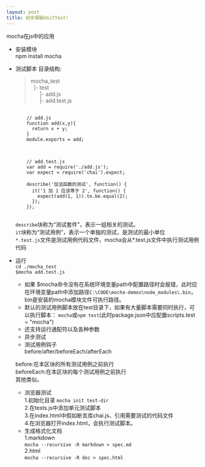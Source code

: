 ```yaml
---
layout: post
title: 初步探秘UnitTest!
---
```


mocha在js中的应用

- 安装模块  
  npm install mocha  
- 测试脚本
  目录结构:
  >mocha_test  
  > &nbsp;&nbsp;|- test  
  > &nbsp;&nbsp;&nbsp;&nbsp;&nbsp;&nbsp;|- add.js  
  > &nbsp;&nbsp;&nbsp;&nbsp;&nbsp;&nbsp;|- add.test.js  
  
  <pre>
    <code>
      // add.js
      function add(x,y){  
        return x + y;  
      }  
      module.exports = add;  
    </code>
  </pre>

  <pre>
    <code>
      // add.test.js
      var add = require('./add.js');
      var expect = require('chai').expect;
      
      describe('加法函数的测试', function() {
        it('1 加 1 应该等于 2', function() {
          expect(add(1, 1)).to.be.equal(2);
        });
      });
    </code>
  </pre>
  
  `describe`块称为“测试套件”，表示一组相关的测试。  
  `it`块称为“测试用例”，表示一个单独的测试，是测试的最小单位  
  `*.test.js`文件是测试用例代码文件，mocha会从*.test.js文件中执行测试用例代码  
- 运行  
  `cd ./mocha_test`  
  `$mocha add.test.js`
  * 如果 $mocha命令没有在系统环境变量path中配置路径时会报错，此时应在环境变量path中添加路径`C:\CODE\mocha-demos\node_modules\.bin`，bin是安装的mocha模块文件可执行路径。  
  * 默认的测试用例脚本放在test目录下，如果有大量脚本需要同时执行，可以执行脚本：
  `mocha`或`npm test`(此时package.json中应配置scripts.test = "mocha")
  * 还支持运行通配符以及各种参数  
  * 异步测试
  * 测试用例钩子  
  before/after/beforeEach/afterEach  

  before:在本区块的所有测试用例之前执行  
  beforeEach:在本区块的每个测试用例之前执行   
  其他类似。
  * 浏览器测试  
  1\.初始化目录  `mocha init test-dir`    
  2\.在tests.js中添加单元测试脚本  
  3\.在index.html中假如断言库chai.js、引用需要测试的代码文件  
  4\.在浏览器打开index.html，会执行测试脚本。
  * 生成格式化文档  
  1\.markdown  
  `mocha --recursive -R markdown > spec.md`  
  2\.html  
  `mocha --recursive -R doc > spec.html`
